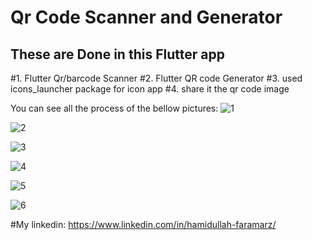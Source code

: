# Qr Code Scanner and Generator



## These are Done in this Flutter app

#1. Flutter Qr/barcode Scanner
#2. Flutter QR code Generator
#3. used icons_launcher package for icon app 
#4. share it the qr code image

You can see all the process of the bellow pictures:
![1](https://user-images.githubusercontent.com/101446076/229433744-9ac3e785-cd79-4e91-a1b3-c1d171f59ba6.jpeg)


![2](https://user-images.githubusercontent.com/101446076/229433781-0d013b92-ebf7-4d93-8740-dcf79b5f57b4.jpeg)


![3](https://user-images.githubusercontent.com/101446076/229433798-846254db-61b9-4204-a776-32a3c91fa138.jpeg)


![4](https://user-images.githubusercontent.com/101446076/229433826-318f7a3c-b733-44ef-b1af-a642edd1feb4.jpeg)


![5](https://user-images.githubusercontent.com/101446076/229433870-16b364bb-1807-4df2-b633-3ef25786c17b.jpeg)


![6](https://user-images.githubusercontent.com/101446076/229434120-6fe25cd9-3aa3-4dfe-80c0-34b027ec8eb3.jpeg)



#My linkedin: https://www.linkedin.com/in/hamidullah-faramarz/
